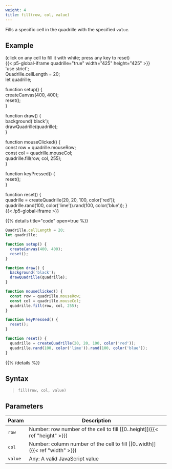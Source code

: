 ```yaml
---
weight: 4
title: fill(row, col, value)  
---
```


Fills a specific cell in the quadrille with the specified `value`.

## Example

(click on any cell to fill it with white; press any key to reset)  
{{< p5-global-iframe quadrille="true" width="425" height="425" >}}  
'use strict';  
Quadrille.cellLength = 20;  
let quadrille;  

function setup() {  
  createCanvas(400, 400);  
  reset();  
}  

function draw() {  
  background('black');  
  drawQuadrille(quadrille);  
}  

function mouseClicked() {  
  const row = quadrille.mouseRow;  
  const col = quadrille.mouseCol;  
  quadrille.fill(row, col, 255);  
}  

function keyPressed() {  
  reset();  
}  

function reset() {  
  quadrille = createQuadrille(20, 20, 100, color('red'));  
  quadrille.rand(100, color('lime')).rand(100, color('blue'));
}  
{{< /p5-global-iframe >}}  

{{% details title="code" open=true %}}  
```js  
Quadrille.cellLength = 20;  
let quadrille;  

function setup() {  
  createCanvas(400, 400);  
  reset();  
}  

function draw() {  
  background('black');  
  drawQuadrille(quadrille);  
}  

function mouseClicked() {  
  const row = quadrille.mouseRow;  
  const col = quadrille.mouseCol;  
  quadrille.fill(row, col, 255);  
}  

function keyPressed() {  
  reset();  
}  

function reset() {  
  quadrille = createQuadrille(20, 20, 100, color('red'));  
  quadrille.rand(100, color('lime')).rand(100, color('blue'));
}  
```  
{{% /details %}}  

## Syntax  

> `fill(row, col, value)`  

## Parameters  

| Param     | Description                                                                          |  
|-----------|--------------------------------------------------------------------------------------|  
| `row`     | Number: row number of the cell to fill [\[0..height\]]({{< ref "height" >}})         |  
| `col`     | Number: column number of the cell to fill [\[0..width\]]({{< ref "width" >}})        |  
| `value`   | Any: A valid JavaScript value                                                        |  
